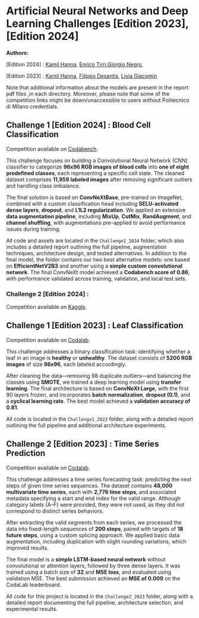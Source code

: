 # Artificial Neural Networks and Deep Learning Challenges [Edition 2023],[Edition 2024]


<b>Authors:</b> 

[Edition 2024] : [Kamil Hanna](https://github.com/KamilHanna), [Enrico Tirri](https://github.com/EnricoTirri),[Giorgio Negro](https://github.com/giorgionegro), 

[Edition 2023] : [Kamil Hanna](https://github.com/KamilHanna), [Filippo Desantis](), [Livia Giacomin]()

Note that additional information about the models are present in the report pdf files ,in each directory.
Moreover, please note that some of the competition links might be down/unaccessible to users without Politecnico di Milano credentials.

## Challenge 1 [Edition 2024] :  Blood Cell Classification

Competition available on [Codabench](https://www.codabench.org/competitions/4430/).

This challenge focuses on building a Convolutional Neural Network (CNN) classifier to categorize **96x96 RGB images of blood cells** into **one of eight predefined classes**, each representing a specific cell state. The cleaned dataset comprises **11,959 labeled images** after removing significant outliers and handling class imbalance.

The final solution is based on **ConvNeXtBase**, pre-trained on ImageNet, combined with a custom classification head including **SELU-activated dense layers**, **dropout**, and **L1L2 regularization**. We applied an extensive **data augmentation pipeline**, including **MixUp**, **CutMix**, **RandAugment**, and **channel shuffling**, with augmentations pre-applied to avoid performance issues during training.

All code and assets are located in the `Challenge1_2024` folder, which also includes a detailed report outlining the full pipeline, augmentation techniques, architecture design, and tested alternatives. In addition to the final model, the folder contains our two best alternative models: one based on **EfficientNetV2B3** and another using a **simple custom convolutional network**. The final ConvNeXt model achieved a **Codabench score of 0.86**, with performance validated across training, validation, and local test sets.

### Challenge 2 [Edition 2024] :
Competition available on [Kaggle](https://www.kaggle.com/t/af80f36772144dbb8b6179fea6180574 ).

## Challenge 1 [Edition 2023] : Leaf Classification

Competition available on [Codalab](https://codalab.lisn.upsaclay.fr/competitions/16245).

This challenge addresses a binary classification task: identifying whether a leaf in an image is **healthy** or **unhealthy**. The dataset consists of **5200 RGB images** of size **96x96**, each labeled accordingly. 

After cleaning the data—removing 98 duplicate outliers—and balancing the classes using **SMOTE**, we trained a deep learning model using **transfer learning**. The final architecture is based on **ConvNeXt Large**, with the first 90 layers frozen, and incorporates **batch normalization**, **dropout (0.1)**, and a **cyclical learning rate**. The best model achieved a **validation accuracy of 0.81**.

All code is located in the `Challenge1_2023` folder, along with a detailed report outlining the full pipeline and additional architecture experiments.

## Challenge 2 [Edition 2023] : Time Series Prediction

Competition available on [Codalab](https://codalab.lisn.upsaclay.fr/competitions/16514).

This challenge addresses a time series forecasting task: predicting the next steps of given time series sequences. The dataset contains **48,000 multivariate time series**, each with **2,776 time steps**, and associated metadata specifying a start and end index for the valid range. Although category labels (A–F) were provided, they were not used, as they did not correspond to distinct series behaviors.

After extracting the valid segments from each series, we processed the data into fixed-length sequences of **200 steps**, paired with targets of **18 future steps**, using a custom splicing approach. We applied basic data augmentation, including duplication with slight rounding variations, which improved results.

The final model is a **simple LSTM-based neural network** without convolutional or attention layers, followed by three dense layers. It was trained using a batch size of **32** and **MSE loss**, and evaluated using validation MSE. The best submission achieved an **MSE of 0.009** on the CodaLab leaderboard.

All code for this project is located in the `Challenge2_2023` folder, along with a detailed report documenting the full pipeline, architecture selection, and experimental results.










